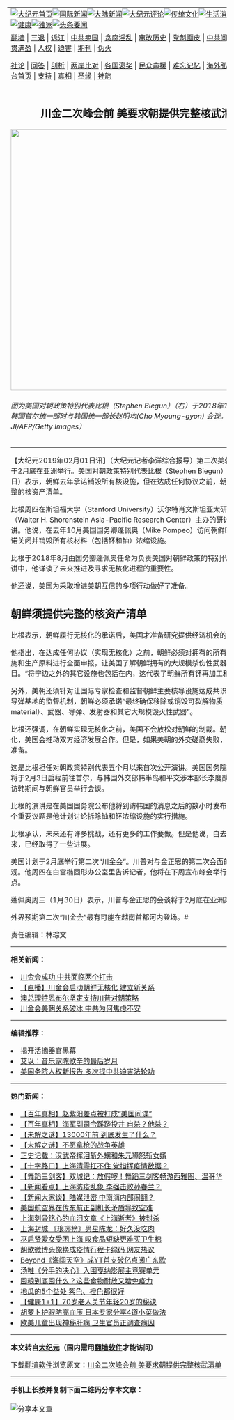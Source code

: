 <a name="1" id="1" target="_blank"></a><span id="1"></span>
<table align=center border="0"><tr><td colspan="2" VALIGN=TOP><a href="https://github.com/dwbyin3339/djy/blob/master/gb/nf1351518.md#1"><img src="https://raw.githubusercontent.com/dwbyin3339/www/master/t/djy/1.jpg" title="大纪元首页" alt="大纪元首页"></a><a href="https://github.com/dwbyin3339/djy/blob/master/gb/n24hr.md#1"><img src="https://raw.githubusercontent.com/dwbyin3339/www/master/t/djy/3.jpg" title="国际新闻" alt="国际新闻"></a><a href="https://github.com/dwbyin3339/djy/blob/master/gb/nsc413.md#1"><img src="https://raw.githubusercontent.com/dwbyin3339/www/master/t/djy/4.jpg" title="大陆新闻" alt="大陆新闻"></a><a href="https://github.com/dwbyin3339/djy/blob/master/gb/news392.md#1"><img src="https://raw.githubusercontent.com/dwbyin3339/www/master/t/djy/5.jpg" title="大纪元评论" alt="大纪元评论"></a><a href="https://github.com/dwbyin3339/djy/blob/master/gb/news2007.md#1"><img src="https://raw.githubusercontent.com/dwbyin3339/www/master/t/djy/6.jpg" title="传统文化" alt="传统文化"></a><a href="https://github.com/dwbyin3339/djy/blob/master/gb/news2008.md#1"><img src="https://raw.githubusercontent.com/dwbyin3339/www/master/t/djy/7.jpg" title="生活消费" alt="生活消费"></a><a href="https://github.com/dwbyin3339/djy/blob/master/gb/ncyule.md#1"><img src="https://raw.githubusercontent.com/dwbyin3339/www/master/t/djy/8.jpg" title="娱乐休闲" alt="娱乐休闲"></a><a href="https://github.com/dwbyin3339/djy/blob/master/gb/nsc1002.md#1"><img src="https://raw.githubusercontent.com/dwbyin3339/www/master/t/djy/9.jpg" title="健康" alt="健康"></a><a href="https://github.com/dwbyin3339/djy/blob/master/gb/nf6092.md#1"><img src="https://raw.githubusercontent.com/dwbyin3339/www/master/t/djy/10a.jpg" title="独家" alt="独家"></a><a href="https://github.com/dwbyin3339/djy/blob/master/gb/nf4514.md#1"><img src="https://raw.githubusercontent.com/dwbyin3339/www/master/t/djy/12a.jpg" title="头条要闻" alt="头条要闻"></a></td></tr>
<tr><td colspan="2" VALIGN=TOP><a target="_blank" href="https://github.com/dwbyin3339/www/blob/master/README.md?zsrh#1">翻墙</a> | <a target="_blank" href="https://github.com/dwbyin3339/djy/blob/master/gb/nf5657.md#1">三退</a> | <a target="_blank" href="https://github.com/dwbyin3339/djy/blob/master/gb/nf6124.md#1">诉江</a> | <a target="_blank" href="https://github.com/dwbyin3339/djy/blob/master/gb/nf1176117.md#1">中共卖国</a> | <a target="_blank" href="https://github.com/dwbyin3339/djy/blob/master/gb/nf5773.md#1">贪腐淫乱</a> | <a target="_blank" href="https://github.com/dwbyin3339/djy/blob/master/gb/nf1176115.md#1">窜改历史</a> | <a target="_blank" href="https://github.com/dwbyin3339/djy/blob/master/gb/nf1176107.md#1">党魁画皮</a> | <a target="_blank" href="https://github.com/dwbyin3339/djy/blob/master/gb/nf1320400.md#1">中共间谍</a> | <a target="_blank" href="https://github.com/dwbyin3339/djy/blob/master/gb/nf1176114.md#1">破坏传统</a> | <a target="_blank" href="https://github.com/dwbyin3339/ntdtv/blob/master/gb/prog447_1.md#1">恶贯满盈</a> | <a target="_blank" href="https://github.com/dwbyin3339/djy/blob/master/gb/ncid278.md#1">人权</a> | <a target="_blank" href="https://github.com/dwbyin3339/djy/blob/master/gb/nf1176111.md#1">迫害</a> | <a target="_blank" href="https://gitlab.com/szzdlab/mh-qikan/blob/master/README.md#1">期刊</a> | <a target="_blank" href="https://github.com/dwbyin3339/djy/blob/master/gb/nf5562.md#1">伪火</a></p><p><a target="_blank" href="https://github.com/dwbyin3339/djy/blob/master/gb/9p.md#1">社论</a> | <a target="_blank" href="https://github.com/dwbyin3339/djy/blob/master/gb/nf4378.md#1">问答</a> | <a target="_blank" href="https://github.com/dwbyin3339/djy/blob/master/gb/nf5792.md#1">剖析</a> | <a target="_blank" href="https://github.com/dwbyin3339/djy/blob/master/gb/nf5735.md#1">两岸比对</a> | <a target="_blank" href="https://github.com/dwbyin3339/djy/blob/master/gb/nf6119.md#1">各国褒奖</a> | <a target="_blank" href="https://github.com/dwbyin3339/djy/blob/master/gb/nf6120.md#1">民众声援</a> | <a target="_blank" href="https://github.com/dwbyin3339/djy/blob/master/gb/nf1188594.md#1">难忘记忆</a> | <a target="_blank" href="https://github.com/dwbyin3339/djy/blob/master/gb/nf3180.md#1">海外弘传</a> | <a target="_blank" href="https://github.com/dwbyin3339/djy/blob/master/gb/nf5410.md#1">万人上访</a> | <a target="_blank" href="https://github.com/dwbyin3339/www/blob/master/README.md?zsrh#1">平台首页</a> | <a target="_blank" href="https://github.com/dwbyin3339/djy/blob/master/gb/nf4386.md#1">支持</a> | <a target="_blank" href="https://github.com/dwbyin3339/djy/blob/master/gb/nf4389.md#1">真相</a> | <a target="_blank" href="https://github.com/dwbyin3339/djy/blob/master/gb/nf5790.md#1">圣缘</a> | <a target="_blank" href="https://github.com/dwbyin3339/djy/blob/master/gb/nf4786.md#1">神韵</a></td></tr>
<tr><td VALIGN=TOP width="626"><h2 align=center>川金二次峰会前 美要求朝提供完整核武清单</h2>
<img width="600" src="https://i.epochtimes.com/assets/uploads/2019/02/GettyImages-1074476214.jpg" />
<h6>图为美国对朝政策特别代表比根（Stephen Biegun）（右）于2018年12月21日到访韩国首尔统一部时与韩国统一部长赵明均(Cho Myoung-gyon) 会谈。（KIM HONG-JI/AFP/Getty Images）
</h6>
<hr>
	<p>【大纪元2019年02月01日讯】（大纪元记者李洋综合报导）第二次美朝首脑峰会将于2月底在亚洲举行。美国对朝政策特别代表比根（Stephen Biegun）周四（1月31日）表示，朝鲜去年承诺销毁所有核设施，但在达成任何协议之前，朝鲜必须提供完整的核资产清单。</p>
<p>比根周四在斯坦福大学（Stanford University）沃尔特肖文斯坦亚太研究中心（Walter H. Shorenstein Asia-Pacific Research Center）主办的研讨会上发表演讲。他说，在去年10月美国国务卿蓬佩奥（Mike Pompeo）访问朝鲜时，金正恩承诺关闭并销毁所有核材料（包括钚和铀）浓缩设施。</p>
<p>比根于2018年8月由国务卿蓬佩奥任命为负责美国对朝鲜政策的特别代表。在这次演讲中，他详谈了未来推进及寻求无核化进程的重要性。</p>
<p>他还说，美国为采取增进美朝互信的多项行动做好了准备。</p>
<h2>朝鲜须提供完整的核资产清单</h2>
<p>比根表示，朝鲜履行无核化的承诺后，美国才准备研究提供经济机会的方案。</p>
<p>他指出，在达成任何协议（实现无核化）之前，朝鲜必须对拥有的所有核子武器、设施和生产原料进行全面申报，让美国了解朝鲜拥有的大规模杀伤性武器和导弹项目。“将宁边之外的其它设施也包括在内，这代表了朝鲜所有钚再加工和铀浓缩设施。”</p>
<p>另外，美朝还须针对让国际专家检查和监督朝鲜主要核导设施达成共识，建立对于核导弹基地的监督机制，朝鲜必须承诺“最终确保移除或销毁可裂解物质（fissile material）、武器、导弹、发射器和其它大规模毁灭性武器”。</p>
<p>比根还强调，在朝鲜实现无核化之前，美国不会放松对朝鲜的制裁。朝鲜若实现无核化，美国会推动双方经济发展合作。但是，如果美朝的外交磋商失败，美国也有其它准备。</p>
<p>这是比根担任对朝政策特别代表五个月以来首次公开演讲。美国国务院周四宣布比根将于2月3日启程前往首尔，与韩国外交部韩半岛和平交涉本部长李度勋会晤，还将在访韩期间与朝鲜官员举行会谈。</p>
<p>比根的演讲是在美国国务院公布他将到访韩国的消息之后的数小时发布的。他说，一个重要议题是他计划讨论拆除铀和钚浓缩设施的实行措施。</p>
<p>比根承认，未来还有许多挑战，还有更多的工作要做。但是他说，自去年的峰会以来，已经取得了一些进展。</p>
<p>美国计划于2月底举行第二次“川金会”。川普对与金正恩的第二次会面的前景表示乐观。他周四在白宫椭圆形办公室里告诉记者，他将在下周宣布峰会举行的时间和地点。</p>
<p>蓬佩奥周三（1月30日）表示，川普与金正恩的会谈将于2月底在亚洲某处举行。</p>
<p>外界预期第二次“川金会”最有可能在越南首都河内登场。#</p>
<p>责任编辑：林琮文</p>
	
<hr>


<strong>相关新闻：</strong>
<li><a href="https://github.com/dwbyin3339/djy/blob/master/gb/18/6/11/n10475307.md#1">川金会成功 中共面临两个打击</a></li>
<li><a href="https://github.com/dwbyin3339/djy/blob/master/gb/18/6/11/n10475355.md#1">【直播】川金会启动朝鲜无核化 建立新关系</a></li>
<li><a href="https://github.com/dwbyin3339/djy/blob/master/gb/18/6/14/n10483368.md#1">澳总理特恩布尔坚定支持川普对朝策略</a></li>
<li><a href="https://github.com/dwbyin3339/djy/blob/master/gb/18/6/14/n10485161.md#1">川金会美朝关系破冰 中共为何焦虑不安</a></li>
<hr>


<strong>编辑推荐：</strong>
<li><a href="https://github.com/upjkzu3674/djy/blob/master/gb/10/4/19/n2881569.md?dfh#1" target="_blank">揭开活摘器官黑幕</a></li><li><a href="https://github.com/tsiac2612/djy/blob/master/gb/18/2/26/n10173051.md#1" target="_blank">艾以：音乐家陈歌辛的最后岁月</a></li><li><a href="https://github.com/tsiac2612/djy/blob/master/gb/19/3/14/n11111708.md#1" target="_blank">美国务院人权新报告 多次提中共迫害法轮功</a></li>
<hr>

<strong>热门新闻：</strong>
<li><a href="https://github.com/dwbyin3339/djy/blob/master/gb/21/12/30/n13470511.md#1">【百年真相】赵紫阳差点被打成“美国间谍”</a></li>
<li><a href="https://github.com/dwbyin3339/djy/blob/master/gb/22/4/14/n13711888.md#1">【百年真相】海军副司令蹊跷投井 自杀？他杀？</a></li>
<li><a href="https://github.com/dwbyin3339/djy/blob/master/gb/22/4/14/n13711959.md#1">【未解之谜】13000年前 到底发生了什么？</a></li>
<li><a href="https://github.com/dwbyin3339/djy/blob/master/gb/22/4/11/n13708669.md#1">【未解之谜】不愿拿枪的战争英雄</a></li>
<li><a href="https://github.com/dwbyin3339/djy/blob/master/gb/22/4/10/n13707997.md#1">正史记载：汉武帝挥泪斩外甥和朱元璋怒斩女婿</a></li>
<li><a href="https://github.com/dwbyin3339/djy/blob/master/gb/22/4/16/n13713186.md#1">【十字路口】上海清零扛不住 党指挥疫情数据？</a></li>
<li><a href="https://github.com/dwbyin3339/djy/blob/master/gb/22/4/17/n13713460.md#1">【舞蹈三剑客】双城记：放假啰！舞蹈三剑客畅游西雅图、温哥华</a></li>
<li><a href="https://github.com/dwbyin3339/djy/blob/master/gb/22/4/15/n13712715.md#1">【新闻看点】上海防疫乱象 李强击败孙春兰？</a></li>
<li><a href="https://github.com/dwbyin3339/djy/blob/master/gb/22/4/15/n13712284.md#1">【新闻大家谈】陆媒泄密 中南海内部闹翻？</a></li>
<li><a href="https://github.com/dwbyin3339/djy/blob/master/gb/22/4/15/n13712687.md#1">美国航空界在传东航正副机长矛盾导致空难</a></li>
<li><a href="https://github.com/dwbyin3339/djy/blob/master/gb/22/4/15/n13712545.md#1">上海刻骨铭心的血泪文章《上海逝者》被封杀</a></li>
<li><a href="https://github.com/dwbyin3339/djy/blob/master/gb/22/4/14/n13711948.md#1">上海封城 《琅琊榜》男星陈龙：好久没吃肉</a></li>
<li><a href="https://github.com/dwbyin3339/djy/blob/master/gb/22/4/15/n13712747.md#1">巫启贤爱女受困上海 叹食品短缺更难买卫生棉</a></li>
<li><a href="https://github.com/dwbyin3339/djy/blob/master/gb/22/4/15/n13712682.md#1">胡歌微博头像换成疫情行程卡绿码 网友热议</a></li>
<li><a href="https://github.com/dwbyin3339/djy/blob/master/gb/22/4/14/n13711889.md#1">Beyond《海阔天空》成YT首支破亿点阅广东歌</a></li>
<li><a href="https://github.com/dwbyin3339/djy/blob/master/gb/22/4/14/n13711873.md#1">汤唯《分手的决心》入围戛纳影展主竞赛单元</a></li>
<li><a href="https://github.com/dwbyin3339/djy/blob/master/gb/22/4/14/n13711212.md#1">囤粮到底囤什么？这些食物耐放又增免疫力</a></li>
<li><a href="https://github.com/dwbyin3339/djy/blob/master/gb/22/4/12/n13710015.md#1">地瓜的5个益处 紫色、橙色都很好</a></li>
<li><a href="https://github.com/dwbyin3339/djy/blob/master/gb/22/4/14/n13711618.md#1">【健康1+1】70岁老人关节年轻20岁的秘诀</a></li>
<li><a href="https://github.com/dwbyin3339/djy/blob/master/gb/22/4/15/n13712549.md#1">胡萝卜护眼防高血压 日本专家分享4道小菜做法</a></li>
<li><a href="https://github.com/dwbyin3339/djy/blob/master/gb/22/4/16/n13713042.md#1">欧美儿童出现神秘肝病 卫生官员正调查病因</a></li>
<hr>

<strong>本文转自<a href="https://www.epochtimes.com">大纪元</a>（国内需用<a href="https://github.com/dwbyin3339/www/blob/master/README.md#8">翻墙软件</a>才能访问）</strong><p>下载<a href="https://github.com/dwbyin3339/www/blob/master/README.md#8">翻墙软件</a>浏览原文：<a href="https://www.epochtimes.com/gb/19/2/1/n11017962.htm">川金二次峰会前 美要求朝提供完整核武清单</a></p><hr>

<strong>手机上长按并复制下面二维码分享本文章：</strong><br><br><img src="https://chart.apis.google.com/chart?cht=qr&chs=240x240&choe=UTF-8&chld=M|2&chl=https://github.com/dwbyin3339/djy/blob/master/gb/19/2/1/n11017962.md%231" title="分享本文章"></td><td VALIGN=TOP><a href="https://github.com/dwbyin3339/djy/blob/master/gb/16/1/21/n4622075.md?dfh#1" target="_blank"><img src="https://raw.githubusercontent.com/dwbyin3339/djy/master/gb/300/wei-f1.jpg" title="中共的伪火骗局"  alt="中共的伪火骗局"></a><br><a href="https://github.com/dwbyin3339/www/blob/master/README.md?dfh#9" target="_blank"><img src="https://raw.githubusercontent.com/dwbyin3339/djy/master/gb/300/yong-h.jpg" title="永恒的见证"  alt="永恒的见证"></a><br><a href="https://github.com/dwbyin3339/djy/blob/master/gb/13/9/29/n3974789.md?dfh#1" target="_blank"><img src="https://raw.githubusercontent.com/dwbyin3339/djy/master/gb/300/shang-lnz.jpg" title="善良女子被中共投男牢"  alt="善良女子被中共投男牢"></a><br><a href="https://github.com/dwbyin3339/djy/blob/master/gb/16/3/16/n4663449.md?dfh#1" target="_blank"><img src="https://raw.githubusercontent.com/dwbyin3339/djy/master/gb/300/huo-z3.jpg" title="警卫目击活摘器官"  alt="警卫目击活摘器官"></a><br><a href="https://github.com/dwbyin3339/djy/blob/master/gb/16/8/7/n8177641.md?dfh#1" target="_blank"><img src="https://raw.githubusercontent.com/dwbyin3339/djy/master/gb/300/huo-z4.jpg" title="证人描述活摘恐怖"  alt="证人描述活摘恐怖"></a><br><a href="https://github.com/dwbyin3339/djy/blob/master/gb/10/4/19/n2881569.md?dfh#1" target="_blank"><img src="https://raw.githubusercontent.com/dwbyin3339/djy/master/gb/300/huo-z1.jpg" title="揭开活摘器官黑幕"  alt="揭开活摘器官黑幕"></a><br><a href="https://github.com/dwbyin3339/djy/blob/master/gb/10/11/7/n3077476.md?dfh#1" target="_blank"><img src="https://raw.githubusercontent.com/dwbyin3339/djy/master/gb/300/ma-ks.jpg" title="马克思的成魔之路"  alt="马克思的成魔之路"></a><br><a href="https://github.com/dwbyin3339/djy/blob/master/gb/14/6/9/n4173977.md?dfh#1" target="_blank"><img src="https://raw.githubusercontent.com/dwbyin3339/djy/master/gb/300/chang-zs.jpg" title="藏字石 蕴天机"  alt="藏字石 蕴天机"></a><br><a href="https://github.com/dwbyin3339/djy/blob/master/gb/18/5/10/n10381511.md?dfh#1" target="_blank"><img src="https://raw.githubusercontent.com/dwbyin3339/djy/master/gb/300/st1.jpg" title="关注三亿人三退"  alt="关注三亿人三退"></a><br><a href="https://github.com/dwbyin3339/djy/blob/master/gb/18/3/21/n10237682.md?dfh#1" target="_blank"><img src="https://raw.githubusercontent.com/dwbyin3339/djy/master/gb/300/jie-t.jpg" title="解体中共复兴中华"  alt="解体中共复兴中华"></a><br><a href="https://github.com/dwbyin3339/djy/blob/master/gb/9/2/9/n2422991.md?dfh#1" target="_blank"><img src="https://raw.githubusercontent.com/dwbyin3339/djy/master/gb/300/gao-zs.jpg" title="中共迫害良心律师"  alt="中共迫害良心律师"></a><br><a href="https://github.com/dwbyin3339/djy/blob/master/gb/18/12/9/n10900044.md?dfh#1" target="_blank"><img src="https://raw.githubusercontent.com/dwbyin3339/djy/master/gb/300/sj1.jpg" title="三百多万人举报江泽民"  alt="三百多万人举报江泽民"></a><br><a href="https://github.com/dwbyin3339/djy/blob/master/gb/18/8/28/n10672014.md?dfh#1" target="_blank"><img src="https://raw.githubusercontent.com/dwbyin3339/djy/master/gb/300/sj2.jpg" title="这些官员为何起诉江泽民"  alt="这些官员为何起诉江泽民"></a><br><a href="https://github.com/dwbyin3339/djy/blob/master/gb/8/12/18/n2367165.md?dfh#1" target="_blank"><img src="https://raw.githubusercontent.com/dwbyin3339/djy/master/gb/300/liangan.jpg" title="海峡两岸的强烈对比"  alt="海峡两岸的强烈对比"></a><br><a href="https://github.com/dwbyin3339/djy/blob/master/gb/15/12/10/n4593139.md?dfh#1" target="_blank"><img src="https://raw.githubusercontent.com/dwbyin3339/djy/master/gb/300/jia-ndzl.jpg" title="加拿大总理的贺信"  alt="加拿大总理的贺信"></a><br><a href="https://github.com/dwbyin3339/djy/blob/master/gb/11/6/17/n3289382.md?dfh#1" target="_blank"><img src="https://raw.githubusercontent.com/dwbyin3339/djy/master/gb/300/xiao-wd.jpg" title="探寻真相兼听则明"  alt="探寻真相兼听则明"></a><br><a href="https://github.com/dwbyin3339/djy/blob/master/gb/18/10/27/n10812623.md?dfh#1" target="_blank"><img src="https://raw.githubusercontent.com/dwbyin3339/djy/master/gb/300/yindu.jpg" title="印度媒体报道东方"  alt="印度媒体报道东方"></a><br><a href="https://github.com/dwbyin3339/djy/blob/master/gb/18/6/9/n10469652.md?dfh#1" target="_blank"><img src="https://raw.githubusercontent.com/dwbyin3339/djy/master/gb/300/xie-j.jpg" title="不一样的海外校园"  alt="不一样的海外校园"></a><br><a href="https://github.com/dwbyin3339/djy/blob/master/gb/7/4/5/n1669415.md?dfh#1" target="_blank"><img src="https://raw.githubusercontent.com/dwbyin3339/djy/master/gb/300/li-up.jpg" title="从大师到徒弟的传奇"  alt="从大师到徒弟的传奇"></a><br><a href="https://github.com/dwbyin3339/djy/blob/master/gb/17/5/26/n9191512.md?dfh#1" target="_blank"><img src="https://raw.githubusercontent.com/dwbyin3339/djy/master/gb/300/zfl2.jpg" title="亿万人与东方一本奇书"  alt="亿万人与东方一本奇书"></a><br><a href="https://github.com/dwbyin3339/djy/blob/master/gb/13/11/27/n4020290.md?dfh#1" target="_blank"><img src="https://raw.githubusercontent.com/dwbyin3339/djy/master/gb/300/zhen-h.jpg" title="大陆见不到的震撼场面"  alt="大陆见不到的震撼场面"></a><br><a href="https://github.com/dwbyin3339/djy/blob/master/gb/15/7/17/n4482910.md?dfh#1" target="_blank"><img src="https://raw.githubusercontent.com/dwbyin3339/djy/master/gb/300/dalu-sk.jpg" title="人心向善 大陆当初盛况"  alt="人心向善 大陆当初盛况"></a><br><a href="https://github.com/dwbyin3339/djy/blob/master/gb/19/1/5/n10955468.md?dfh#1" target="_blank"><img src="https://raw.githubusercontent.com/dwbyin3339/djy/master/gb/300/zfl1.jpg" title="追寻真理 这书讲什么"  alt="追寻真理 这书讲什么"></a><br><a href="https://github.com/dwbyin3339/www/blob/master/README.md?dfh#1" target="_blank"><img src="https://raw.githubusercontent.com/dwbyin3339/djy/master/gb/300/fq1.jpg" title="下载免费翻墙软件"  alt="下载免费翻墙软件"></a><br></td></tr></table>
